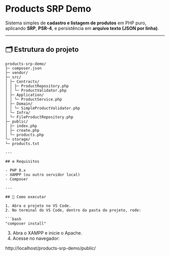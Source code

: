 # Products SRP Demo

Sistema simples de **cadastro e listagem de produtos** em PHP puro, aplicando **SRP**, **PSR-4**, e persistência em **arquivo texto (JSON por linha)**.

---

## 🗂 Estrutura do projeto
```
products-srp-demo/
├─ composer.json
├─ vendor/
├─ src/
│ ├─ Contracts/
│ │ ├─ ProductRepository.php
│ │ └─ ProductValidator.php
│ ├─ Application/
│ │ └─ ProductService.php
│ ├─ Domain/
│ │ └─ SimpleProductValidator.php
│ └─ Infra/
│ └─ FileProductRepository.php
├─ public/
│ ├─ index.php
│ ├─ create.php
│ └─ products.php
└─ storage/
└─ products.txt

---

## ⚙️ Requisitos

- PHP 8.x  
- XAMPP (ou outro servidor local)  
- Composer  

---

## 🚀 Como executar

1. Abra o projeto no VS Code.  
2. No terminal do VS Code, dentro da pasta do projeto, rode:

```bash
"composer install"
```

3. Abra o XAMPP e inicie o Apache.
4. Acesse no navegador:

http://localhost/products-srp-demo/public/
